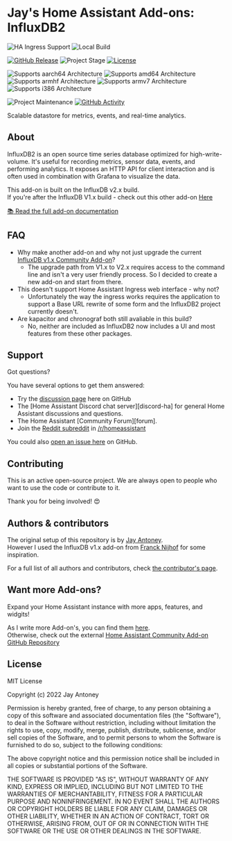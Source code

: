 # Jay's Home Assistant Add-ons: InfluxDB2

![HA Ingress Support][ingressSupport]
![Local Build][influxdb2-local-build]

[![GitHub Release][releases-shield]][releases]
![Project Stage][project-stage-shield]
[![License][license-shield]](LICENSE.md)

![Supports aarch64 Architecture][aarch64-shield]
![Supports amd64 Architecture][amd64-shield]
![Supports armhf Architecture][armhf-shield]
![Supports armv7 Architecture][armv7-shield]
![Supports i386 Architecture][i386-shield]

![Project Maintenance][maintenance-shield]
[![GitHub Activity][commits-shield]][commits]


Scalable datastore for metrics, events, and real-time analytics.

## About

InfluxDB2 is an open source time series database optimized for high-write-volume.
It's useful for recording metrics, sensor data, events,
and performing analytics. It exposes an HTTP API for client interaction and is
often used in combination with Grafana to visualize the data.

This add-on is built on the InfluxDB v2.x build. \
If you're after the InfluxDB V1.x build - check out this other add-on [Here][Influxdbv1]

[:books: Read the full add-on documentation][docs]

## FAQ
- Why make another add-on and why not just upgrade the current [InfluxDB v1.x Community Add-on][Influxdbv1]?
  - The upgrade path from V1.x to V2.x requires access to the command line and isn't a very user friendly process. So I decided to create a new add-on and start from there.
- This doesn't support Home Assistant Ingress web interface - why not?
  - Unfortunately the way the ingress works requires the application to support a Base URL rewrite of some form and the InfluxDB2 project currently doesn't.
- Are kapacitor and chronograf both still avaliable in this build?
  - No, neither are included as InfluxDB2 now includes a UI and most features from these other packages.

## Support

Got questions?

You have several options to get them answered:

- Try the [discussion page][githubDiscussions] here on GitHub
- The [Home Assistant Discord chat server][discord-ha] for general Home
  Assistant discussions and questions.
- The Home Assistant [Community Forum][forum].
- Join the [Reddit subreddit][reddit] in [/r/homeassistant][reddit]

You could also [open an issue here][issue] on GitHub.

## Contributing

This is an active open-source project. We are always open to people who want to
use the code or contribute to it.

Thank you for being involved! :heart_eyes:

## Authors & contributors

The original setup of this repository is by [Jay Antoney][jantoney]. \
However I used the InfluxDB v1.x add-on from [Franck Nijhof][frenck] for some inspiration.

For a full list of all authors and contributors,
check [the contributor's page][contributors].

## Want more Add-ons?

Expand your Home Assistant instance with more apps, features, and widgits!

As I write more Add-on's, you can find them [here][repositoryMe]. \
Otherwise, check out the external [Home Assistant Community Add-on GitHub Repository][repositoryCommunity]

## License

MIT License

Copyright (c) 2022 Jay Antoney

Permission is hereby granted, free of charge, to any person obtaining a copy
of this software and associated documentation files (the "Software"), to deal
in the Software without restriction, including without limitation the rights
to use, copy, modify, merge, publish, distribute, sublicense, and/or sell
copies of the Software, and to permit persons to whom the Software is
furnished to do so, subject to the following conditions:

The above copyright notice and this permission notice shall be included in all
copies or substantial portions of the Software.

THE SOFTWARE IS PROVIDED "AS IS", WITHOUT WARRANTY OF ANY KIND, EXPRESS OR
IMPLIED, INCLUDING BUT NOT LIMITED TO THE WARRANTIES OF MERCHANTABILITY,
FITNESS FOR A PARTICULAR PURPOSE AND NONINFRINGEMENT. IN NO EVENT SHALL THE
AUTHORS OR COPYRIGHT HOLDERS BE LIABLE FOR ANY CLAIM, DAMAGES OR OTHER
LIABILITY, WHETHER IN AN ACTION OF CONTRACT, TORT OR OTHERWISE, ARISING FROM,
OUT OF OR IN CONNECTION WITH THE SOFTWARE OR THE USE OR OTHER DEALINGS IN THE
SOFTWARE.


[influxdb2-local-build]: https://img.shields.io/badge/Home%20Assistant%20--%20local%20build-YES-orange.svg
[releases]: https://github.com/Jays-Home-Assistant-Add-ons/j-addon-influxdb2/releases
[releases-shield]: https://img.shields.io/github/release/Jays-Home-Assistant-Add-ons/j-addon-influxdb2.svg
[aarch64-shield]: https://img.shields.io/badge/aarch64-yes-green.svg
[amd64-shield]: https://img.shields.io/badge/amd64-yes-green.svg
[armhf-shield]: https://img.shields.io/badge/armhf-no-red.svg
[armv7-shield]: https://img.shields.io/badge/armv7-yes-green.svg
[i386-shield]: https://img.shields.io/badge/i386-yes-green.svg
[commits-shield]: https://img.shields.io/github/commit-activity/y/Jays-Home-Assistant-Add-ons/j-addon-influxdb2.svg
[commits]: https://github.com/Jays-Home-Assistant-Add-ons/j-addon-influxdb2/commits/main
[contributors]: https://github.com/Jays-Home-Assistant-Add-ons/j-addon-influxdb2/graphs/contributors
[docs]: https://github.com/Jays-Home-Assistant-Add-ons/j-addon-influxdb2/blob/main/influxdb2/DOCS.md
[frenck]: https://github.com/frenck
[jantoney]: https://github.com/jantoney
[issue]: https://github.com/Jays-Home-Assistant-Add-ons/j-addon-influxdb2/issues
[license-shield]: https://img.shields.io/github/license/Jays-Home-Assistant-Add-ons/j-addon-influxdb2.svg
[maintenance-shield]: https://img.shields.io/maintenance/yes/2022.svg
[project-stage-shield]: https://img.shields.io/badge/project%20stage-production%20ready-brightgreen.svg
[reddit]: https://reddit.com/r/homeassistant
[repositoryMe]: https://github.com/Jays-Home-Assistant-Add-ons/repository
[Influxdbv1]: https://github.com/hassio-addons/addon-influxdb
[githubDiscussions]: https://github.com/hassio-addons/addon-influxdb/discussions
[repositoryCommunity]: https://github.com/hassio-addons/repository
[ingressSupport]: https://img.shields.io/badge/Home%20Assistant%20--%20ingress%20support-NO-red
